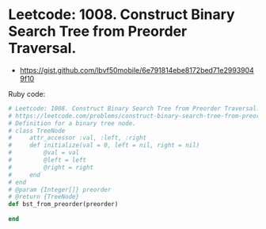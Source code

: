 # Leetcode: 1008. Construct Binary Search Tree from Preorder Traversal.


- https://gist.github.com/lbvf50mobile/6e791814ebe8172bed71e29939049f10

Ruby code:
```Ruby
# Leetcode: 1008. Construct Binary Search Tree from Preorder Traversal.
# https://leetcode.com/problems/construct-binary-search-tree-from-preorder-traversal/
# Definition for a binary tree node.
# class TreeNode
#     attr_accessor :val, :left, :right
#     def initialize(val = 0, left = nil, right = nil)
#         @val = val
#         @left = left
#         @right = right
#     end
# end
# @param {Integer[]} preorder
# @return {TreeNode}
def bst_from_preorder(preorder)
    
end
```
